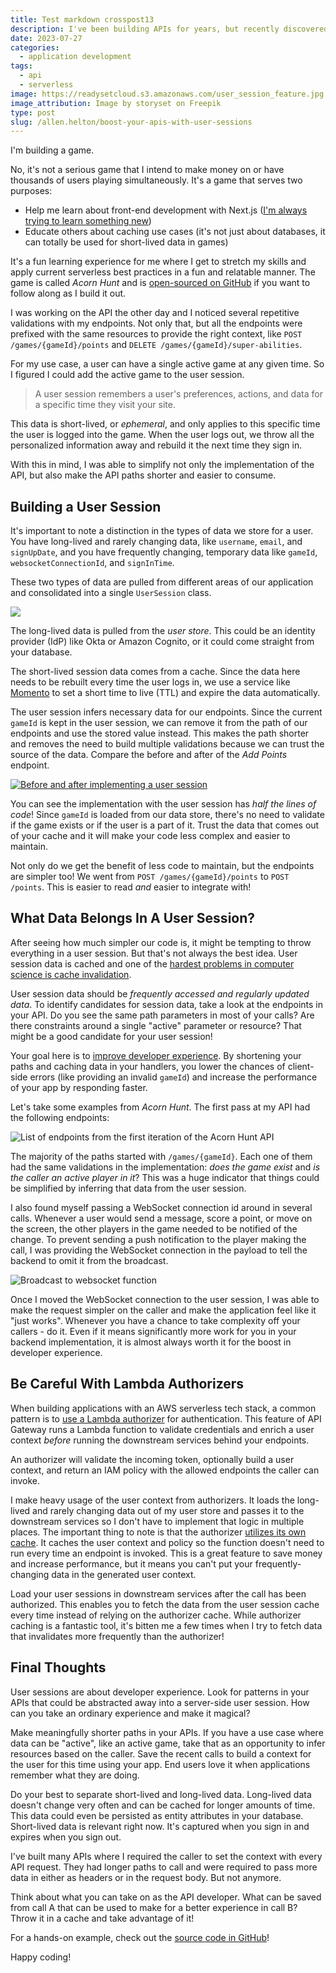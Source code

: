 ```yaml
---
title: Test markdown crosspost13
description: I've been building APIs for years, but recently discovered the power of inferring data from user sessions for a better developer experience.
date: 2023-07-27
categories:
  - application development
tags:
  - api
  - serverless
image: https://readysetcloud.s3.amazonaws.com/user_session_feature.jpg
image_attribution: Image by storyset on Freepik
type: post
slug: /allen.helton/boost-your-apis-with-user-sessions
---
```


I'm building a game.

No, it's not a serious game that I intend to make money on or have thousands of users playing simultaneously. It's a game that serves two purposes:

- Help me learn about front-end development with Next.js ([I'm always trying to learn something new](/blog/allen.helton/automate-your-life-and-save-time-with-serverless-technology/#whats-in-it-for-you))
- Educate others about caching use cases (it's not just about databases, it can totally be used for short-lived data in games)

It's a fun learning experience for me where I get to stretch my skills and apply current serverless best practices in a fun and relatable manner. The game is called _Acorn Hunt_ and is [open-sourced on GitHub](https://github.com/momentohq/acorn-hunt) if you want to follow along as I build it out.

I was working on the API the other day and I noticed several repetitive validations with my endpoints. Not only that, but all the endpoints were prefixed with the same resources to provide the right context, like `POST /games/{gameId}/points` and `DELETE /games/{gameId}/super-abilities`.

For my use case, a user can have a single active game at any given time. So I figured I could add the active game to the user session.

> A user session remembers a user's preferences, actions, and data for a specific time they visit your site.

This data is short-lived, or _ephemeral_, and only applies to this specific time the user is logged into the game. When the user logs out, we throw all the personalized information away and rebuild it the next time they sign in.

With this in mind, I was able to simplify not only the implementation of the API, but also make the API paths shorter and easier to consume.

## Building a User Session

It's important to note a distinction in the types of data we store for a user. You have long-lived and rarely changing data, like `username`, `email`, and `signUpDate`, and you have frequently changing, temporary data like `gameId`, `websocketConnectionId`, and `signInTime`.

These two types of data are pulled from different areas of our application and consolidated into a single `UserSession` class.

![](https://readysetcloud.s3.amazonaws.com/user_session_3.png)

The long-lived data is pulled from the _user store_. This could be an identity provider (IdP) like Okta or Amazon Cognito, or it could come straight from your database.

The short-lived session data comes from a cache. Since the data here needs to be rebuilt every time the user logs in, we use a service like [Momento](https://gomomento.com) to set a short time to live (TTL) and expire the data automatically.

The user session infers necessary data for our endpoints. Since the current `gameId` is kept in the user session, we can remove it from the path of our endpoints and use the stored value instead. This makes the path shorter and removes the need to build multiple validations because we can trust the source of the data. Compare the before and after of the _Add Points_ endpoint.

[![Before and after implementing a user session](https://readysetcloud.s3.amazonaws.com/user_session_1.png)](https://readysetcloud.s3.amazonaws.com/user_session_1.png)

You can see the implementation with the user session has _half the lines of code_! Since `gameId` is loaded from our data store, there's no need to validate if the game exists or if the user is a part of it. Trust the data that comes out of your cache and it will make your code less complex and easier to maintain.

Not only do we get the benefit of less code to maintain, but the endpoints are simpler too! We went from `POST /games/{gameId}/points` to `POST /points`. This is easier to read _and_ easier to integrate with!

## What Data Belongs In A User Session?

After seeing how much simpler our code is, it might be tempting to throw everything in a user session. But that's not always the best idea. User session data is cached and one of the [hardest problems in computer science is cache invalidation](https://martinfowler.com/bliki/TwoHardThings.html).

User session data should be _frequently accessed and regularly updated data_. To identify candidates for session data, take a look at the endpoints in your API. Do you see the same path parameters in most of your calls? Are there constraints around a single "active" parameter or resource? That might be a good candidate for your user session!

Your goal here is to [improve developer experience](/blog/allen.helton/5-tips-for-building-the-best-dx-possible). By shortening your paths and caching data in your handlers, you lower the chances of client-side errors (like providing an invalid `gameId`) and increase the performance of your app by responding faster.

Let's take some examples from _Acorn Hunt_. The first pass at my API had the following endpoints:

![List of endpoints from the first iteration of the Acorn Hunt API](https://readysetcloud.s3.amazonaws.com/user_session_2.png)

The majority of the paths started with `/games/{gameId}`. Each one of them had the same validations in the implementation: _does the game exist_ and _is the caller an active player in it_? This was a huge indicator that things could be simplified by inferring that data from the user session.

I also found myself passing a WebSocket connection id around in several calls. Whenever a user would send a message, score a point, or move on the screen, the other players in the game needed to be notified of the change. To prevent sending a push notification to the player making the call, I was providing the WebSocket connection in the payload to tell the backend to omit it from the broadcast.

![Broadcast to websocket function](https://readysetcloud.s3.amazonaws.com/user_session_4.png)

Once I moved the WebSocket connection to the user session, I was able to make the request simpler on the caller and make the application feel like it "just works". Whenever you have a chance to take complexity off your callers - do it. Even if it means significantly more work for you in your backend implementation, it is almost always worth it for the boost in developer experience.

## Be Careful With Lambda Authorizers

When building applications with an AWS serverless tech stack, a common pattern is to [use a Lambda authorizer](/blog/allen.helton/things-to-know-before-building-a-multi-tenant-serverless-app) for authentication. This feature of API Gateway runs a Lambda function to validate credentials and enrich a user context _before_ running the downstream services behind your endpoints.

An authorizer will validate the incoming token, optionally build a user context, and return an IAM policy with the allowed endpoints the caller can invoke.

I make heavy usage of the user context from authorizers. It loads the long-lived and rarely changing data out of my user store and passes it to the downstream services so I don't have to implement that logic in multiple places. The important thing to note is that the authorizer [utilizes its own cache](https://www.alexdebrie.com/posts/lambda-custom-authorizers/#caching-your-custom-authorizers). It caches the user context and policy so the function doesn't need to run every time an endpoint is invoked. This is a great feature to save money and increase performance, but it means you can't put your frequently-changing data in the generated user context.

Load your user sessions in downstream services after the call has been authorized. This enables you to fetch the data from the user session cache every time instead of relying on the authorizer cache. While authorizer caching is a fantastic tool, it's bitten me a few times when I try to fetch data that invalidates more frequently than the authorizer!

## Final Thoughts

User sessions are about developer experience. Look for patterns in your APIs that could be abstracted away into a server-side user session. How can you take an ordinary experience and make it magical?

Make meaningfully shorter paths in your APIs. If you have a use case where data can be "active", like an active game, take that as an opportunity to infer resources based on the caller. Save the recent calls to build a context for the user for this time using your app. End users love it when applications remember what they are doing.

Do your best to separate short-lived and long-lived data. Long-lived data doesn't change very often and can be cached for longer amounts of time. This data could even be persisted as entity attributes in your database. Short-lived data is relevant right now. It's captured when you sign in and expires when you sign out.

I've built many APIs where I required the caller to set the context with every API request. They had longer paths to call and were required to pass more data in either as headers or in the request body. But not anymore.

Think about what you can take on as the API developer. What can be saved from call A that can be used to make for a better experience in call B? Throw it in a cache and take advantage of it!

For a hands-on example, check out the [source code in GitHub](https://github.com/momentohq/acorn-hunt-game-service)!

Happy coding!
